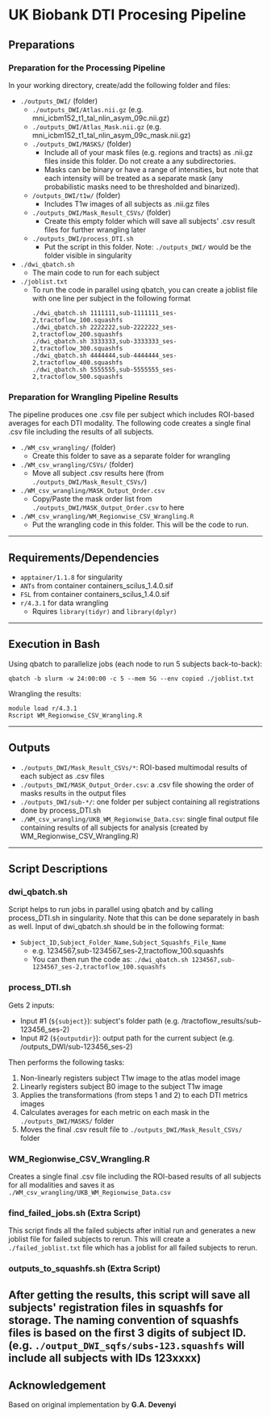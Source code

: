 # UK Biobank DTI Procesing Pipeline

## Preparations
### Preparation for the Processing Pipeline
In your working directory, create/add the following folder and files:
* `./outputs_DWI/` (folder)
    * `./outputs_DWI/Atlas.nii.gz` (e.g. mni_icbm152_t1_tal_nlin_asym_09c.nii.gz)
    * `./outputs_DWI/Atlas_Mask.nii.gz` (e.g. mni_icbm152_t1_tal_nlin_asym_09c_mask.nii.gz)
    * `./outputs_DWI/MASKS/` (folder)
        * Include all of your mask files (e.g. regions and tracts) as .nii.gz files inside this folder. Do not create a any subdirectories.
        * Masks can be binary or have a range of intensities, but note that each intensity will be treated as a separate mask (any probabilistic masks need to be thresholded and binarized).
    * `/outputs_DWI/t1w/` (folder)
        * Includes T1w images of all subjects as .nii.gz files
    * `./outputs_DWI/Mask_Result_CSVs/` (folder)
        * Create this empty folder which will save all subjects' .csv result files for further wrangling later
    * `./outputs_DWI/process_DTI.sh`
        * Put the script in this folder. Note: `./outputs_DWI/` would be the folder visible in singularity
* `./dwi_qbatch.sh`
    * The main code to run for each subject
* `./joblist.txt`
    * To run the code in parallel using qbatch, you can create a joblist file with one line per subject in the following format
        ```
        ./dwi_qbatch.sh 1111111,sub-1111111_ses-2,tractoflow_100.squashfs 
        ./dwi_qbatch.sh 2222222,sub-2222222_ses-2,tractoflow_200.squashfs
        ./dwi_qbatch.sh 3333333,sub-3333333_ses-2,tractoflow_300.squashfs
        ./dwi_qbatch.sh 4444444,sub-4444444_ses-2,tractoflow_400.squashfs
        ./dwi_qbatch.sh 5555555,sub-5555555_ses-2,tractoflow_500.squashfs
        ```

### Preparation for Wrangling Pipeline Results
The pipeline produces one .csv file per subject which includes ROI-based averages for each DTI modality. 
The following code creates a single final .csv file including the results of all subjects. 
* `./WM_csv_wrangling/` (folder)
    * Create this folder to save as a separate folder for wrangling
* `./WM_csv_wrangling/CSVs/` (folder)
    * Move all subject .csv results here (from `./outputs_DWI/Mask_Result_CSVs/`)
* `./WM_csv_wrangling/MASK_Output_Order.csv`
    * Copy/Paste the mask order list from `./outputs_DWI/MASK_Output_Order.csv` to here
* `./WM_csv_wrangling/WM_Regionwise_CSV_Wrangling.R`
    * Put the wrangling code in this folder. This will be the code to run. 
---
## Requirements/Dependencies
* `apptainer/1.1.8` for singularity
* `ANTs` from container containers_scilus_1.4.0.sif
* `FSL` from container containers_scilus_1.4.0.sif
* `r/4.3.1` for data wrangling
    * Rquires `library(tidyr)` and `library(dplyr)`
---
## Execution in Bash
Using qbatch to parallelize jobs (each node to run 5 subjects back-to-back): 

    qbatch -b slurm -w 24:00:00 -c 5 --mem 5G --env copied ./joblist.txt

Wrangling the results:

    module load r/4.3.1
    Rscript WM_Regionwise_CSV_Wrangling.R

---
## Outputs
* `./outputs_DWI/Mask_Result_CSVs/*`: ROI-based multimodal results of each subject as .csv files
* `./outputs_DWI/MASK_Output_Order.csv`: a .csv file showing the order of masks results in the output files
* `./outputs_DWI/sub-*/`: one folder per subject containing all registrations done by process_DTI.sh
* `./WM_csv_wrangling/UKB_WM_Regionwise_Data.csv`: single final output file containing results of all subjects for analysis (created by WM_Regionwise_CSV_Wrangling.R)
---
## Script Descriptions
### dwi_qbatch.sh
Script helps to run jobs in parallel using qbatch and by calling process_DTI.sh in singularity. Note that this can be done separately in bash as well. 
Input of dwi_qbatch.sh should be in the following format:
* `Subject_ID,Subject_Folder_Name,Subject_Squashfs_File_Name`
    * e.g. 1234567,sub-1234567_ses-2,tractoflow_100.squashfs
    * You can then run the code as: `./dwi_qbatch.sh 1234567,sub-1234567_ses-2,tractoflow_100.squashfs`

### process_DTI.sh
Gets 2 inputs:
* Input #1 (`${subject}`): subject's folder path (e.g. /tractoflow_results/sub-123456_ses-2)
* Input #2 (`${outputdir}`): output path for the current subject (e.g. /outputs_DWI/sub-123456_ses-2)

Then performs the following tasks:
1. Non-linearly registers subject T1w image to the atlas model image
2. Linearly registers subject B0 image to the subject T1w image
3. Applies the transformations (from steps 1 and 2) to each DTI metrics images
4. Calculates averages for each metric on each mask in the `./outputs_DWI/MASKS/` folder
5. Moves the final .csv result file to `./outputs_DWI/Mask_Result_CSVs/` folder

### WM_Regionwise_CSV_Wrangling.R
Creates a single final .csv file including the ROI-based results of all subjects for all modalities and saves it as `./WM_csv_wrangling/UKB_WM_Regionwise_Data.csv`

### find_failed_jobs.sh (Extra Script)
This script finds all the failed subjects after initial run and generates a new joblist file for failed subjects to rerun. 
This will create a `./failed_joblist.txt` file which has a joblist for all failed subjects to rerun.

### outputs_to_squashfs.sh (Extra Script)
After getting the results, this script will save all subjects' registration files in squashfs for storage. 
The naming convention of squashfs files is based on the first 3 digits of subject ID. (e.g. `./output_DWI_sqfs/subs-123.squashfs` will include all subjects with IDs 123xxxx)
---

## Acknowledgement
Based on original implementation by **G.A. Devenyi**